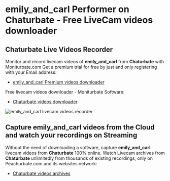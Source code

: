 # emily_and_carl Performer on Chaturbate - Free LiveCam videos downloader

## Chaturbate Live Videos Recorder

Monitor and record livecam videos of **emily_and_carl** from **Chaturbate** with Moniturbate.com
Get a premium trial for free by just and only registering with your Email address:
* [emily_and_carl Premium videos downloader](https://moniturbate.com/request-demo-licence-key.html)

Free livecam videos downloader - Moniturbate Software:
* [Chaturbate videos downloader](https://moniturbate.com/moniturbate-download-software.html)

![emily_and_carl livecam videos recorder](https://peachurnet.com/templates/moniturbate-software.png)


## Capture emily_and_carl videos from the Cloud and watch your recordings on Streaming

Without the need of downloading a software, capture **emily_and_carl** livecam videos from **Chaturbate** 100% online.
Watch Livecam archives from **Chaturbate** unlimitedly from thousands of existing recordings, only on Peachurbate.com and its websites network:
* [Chaturbate videos archives](https://peachurnet.com/)
